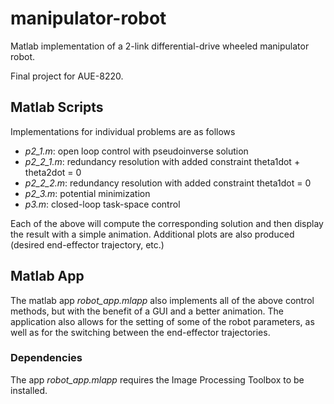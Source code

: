 # manipulator-robot
Matlab implementation of a 2-link differential-drive wheeled manipulator robot.

Final project for AUE-8220.

## Matlab Scripts

Implementations for individual problems are as follows

- *p2_1.m*: open loop control with pseudoinverse solution
- *p2_2_1.m*: redundancy resolution with added constraint theta1dot + theta2dot = 0
- *p2_2_2.m*: redundancy resolution with added constraint theta1dot = 0
- *p2_3.m*: potential minimization 
- *p3.m*: closed-loop task-space control

Each of the above will compute the corresponding solution and then display the result with a simple animation. Additional plots are also produced (desired end-effector trajectory, etc.)

## Matlab App 

The matlab app *robot_app.mlapp* also implements all of the above control methods, but with the benefit of a GUI and a better animation. The application also allows for the setting of some of the robot parameters, as well as for the switching between the end-effector trajectories.


### Dependencies

The app *robot_app.mlapp* requires the Image Processing Toolbox to be installed. 
